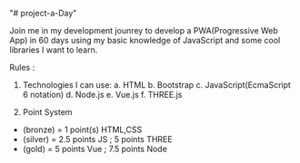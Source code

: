 "# project-a-Day" 


Join me in my development jounrey to develop a PWA(Progressive Web App) in 60 days using my basic knowledge of JavaScript and some cool libraries I want to learn. 

Rules : 
1. Technologies I can use:
a. HTML
b. Bootstrap
c. JavaScript(EcmaScript 6 notation)
d. Node.js
e. Vue.js
f. THREE.js

2. Point System 
- (bronze) = 1 point(s) HTML,CSS
- (silver) =  2.5 points JS ; 5 points THREE
- (gold)  = 5 points Vue ; 7.5 points Node
